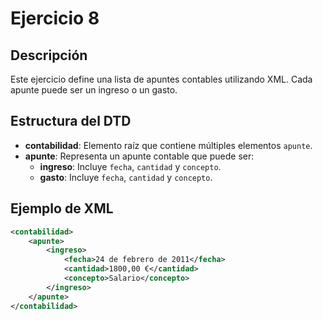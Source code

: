 # Ejercicio 8

## Descripción
Este ejercicio define una lista de apuntes contables utilizando XML. Cada apunte puede ser un ingreso o un gasto.

## Estructura del DTD
- **contabilidad**: Elemento raíz que contiene múltiples elementos `apunte`.
- **apunte**: Representa un apunte contable que puede ser:
  - **ingreso**: Incluye `fecha`, `cantidad` y `concepto`.
  - **gasto**: Incluye `fecha`, `cantidad` y `concepto`.

## Ejemplo de XML
```xml
<contabilidad>
    <apunte>
        <ingreso>
            <fecha>24 de febrero de 2011</fecha>
            <cantidad>1800,00 €</cantidad>
            <concepto>Salario</concepto>
        </ingreso>
    </apunte>
</contabilidad>
```
